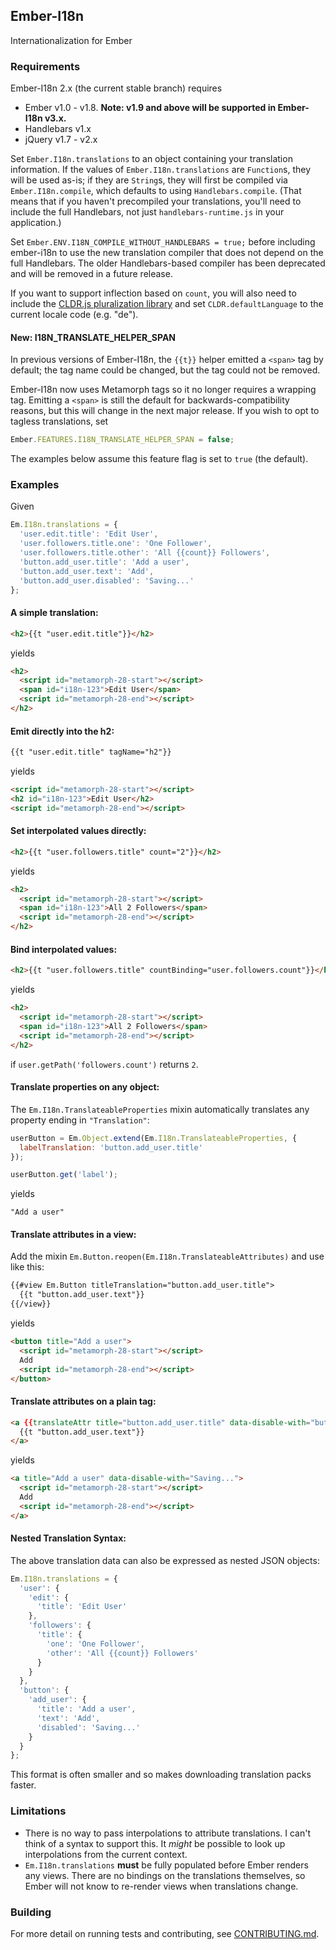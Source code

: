 ## Ember-I18n

Internationalization for Ember

### Requirements

Ember-I18n 2.x (the current stable branch) requires

 * Ember v1.0 - v1.8. **Note: v1.9 and above will be supported in Ember-I18n v3.x.**
 * Handlebars v1.x
 * jQuery v1.7 - v2.x

Set `Ember.I18n.translations` to an object containing your translation
information. If the values of `Ember.I18n.translations` are `Function`s,
they will be used as-is; if they are `String`s, they will first be
compiled via `Ember.I18n.compile`, which defaults to using
`Handlebars.compile`. (That means that if you haven't precompiled your
translations, you'll need to include the full Handlebars, not just
`handlebars-runtime.js` in your application.)

Set `Ember.ENV.I18N_COMPILE_WITHOUT_HANDLEBARS = true;` before including
ember-i18n to use the new translation compiler that does not depend on the full
Handlebars. The older Handlebars-based compiler has been deprecated and
will be removed in a future release.

If you want to support inflection based on `count`, you will
also need to include the
[CLDR.js pluralization library](https://github.com/jamesarosen/CLDR.js)
and set `CLDR.defaultLanguage` to the current locale code (e.g. "de").

#### New: I18N_TRANSLATE_HELPER_SPAN

In previous versions of Ember-I18n, the `{{t}}` helper emitted a `<span>` tag
by default; the tag name could be changed, but the tag could not be removed.

Ember-I18n now uses Metamorph tags so it no longer requires a wrapping tag.
Emitting a `<span>` is still the default for backwards-compatibility reasons,
but this will change in the next major release. If you wish to opt to
tagless translations, set

```js
Ember.FEATURES.I18N_TRANSLATE_HELPER_SPAN = false;
```

The examples below assume this feature flag is set to `true` (the default).

### Examples

Given
```javascript
Em.I18n.translations = {
  'user.edit.title': 'Edit User',
  'user.followers.title.one': 'One Follower',
  'user.followers.title.other': 'All {{count}} Followers',
  'button.add_user.title': 'Add a user',
  'button.add_user.text': 'Add',
  'button.add_user.disabled': 'Saving...'
};
```

#### A simple translation:
```html
<h2>{{t "user.edit.title"}}</h2>
```
yields
```html
<h2>
  <script id="metamorph-28-start"></script>
  <span id="i18n-123">Edit User</span>
  <script id="metamorph-28-end"></script>
</h2>
```

#### Emit directly into the h2:
```html
{{t "user.edit.title" tagName="h2"}}
```
yields
```html
<script id="metamorph-28-start"></script>
<h2 id="i18n-123">Edit User</h2>
<script id="metamorph-28-end"></script>
```

#### Set interpolated values directly:
```html
<h2>{{t "user.followers.title" count="2"}}</h2>
```
yields
```html
<h2>
  <script id="metamorph-28-start"></script>
  <span id="i18n-123">All 2 Followers</span>
  <script id="metamorph-28-end"></script>
</h2>
```

#### Bind interpolated values:
```html
<h2>{{t "user.followers.title" countBinding="user.followers.count"}}</h2>
```
yields
```html
<h2>
  <script id="metamorph-28-start"></script>
  <span id="i18n-123">All 2 Followers</span>
  <script id="metamorph-28-end"></script>
</h2>
```
if `user.getPath('followers.count')` returns `2`.

#### Translate properties on any object:

The `Em.I18n.TranslateableProperties` mixin automatically translates
any property ending in `"Translation"`:
```javascript
userButton = Em.Object.extend(Em.I18n.TranslateableProperties, {
  labelTranslation: 'button.add_user.title'
});

userButton.get('label');
```
yields

    "Add a user"

#### Translate attributes in a view:

Add the mixin `Em.Button.reopen(Em.I18n.TranslateableAttributes)` and use like this:

```html
{{#view Em.Button titleTranslation="button.add_user.title">
  {{t "button.add_user.text"}}
{{/view}}
```
yields
```html
<button title="Add a user">
  <script id="metamorph-28-start"></script>
  Add
  <script id="metamorph-28-end"></script>
</button>
```

#### Translate attributes on a plain tag:
```html
<a {{translateAttr title="button.add_user.title" data-disable-with="button.add_user.disabled"}}>
  {{t "button.add_user.text"}}
</a>
```
yields
```html
<a title="Add a user" data-disable-with="Saving...">
  <script id="metamorph-28-start"></script>
  Add
  <script id="metamorph-28-end"></script>
</a>
```
#### Nested Translation Syntax:

The above translation data can also be expressed as nested JSON objects:
```javascript
Em.I18n.translations = {
  'user': {
    'edit': {
      'title': 'Edit User'
    },
    'followers': {
      'title': {
        'one': 'One Follower',
        'other': 'All {{count}} Followers'
      }
    }
  },
  'button': {
    'add_user': {
      'title': 'Add a user',
      'text': 'Add',
      'disabled': 'Saving...'
    }
  }
};
```
This format is often smaller and so makes downloading translation packs faster.

### Limitations

 * There is no way to pass interpolations to attribute translations. I can't
   think of a syntax to support this. It *might* be possible to look up
   interpolations from the current context.
 * `Em.I18n.translations` **must** be fully populated before Ember
   renders any views. There are no bindings on the translations themselves,
   so Ember will not know to re-render views when translations change.

### Building

For more detail on running tests and contributing, see [CONTRIBUTING.md](https://github.com/jamesarosen/ember-i18n/blob/master/CONTRIBUTING.md).
